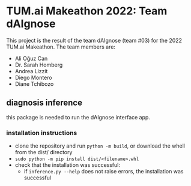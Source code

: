 # TUM.ai Makeathon 2022: Team dAIgnose
This project is the result of the team dAIgnose (team #03) for the 2022 TUM.ai Makeathon. The team members are:
- Ali Oğuz Can
- Dr. Sarah Homberg
- Andrea Lizzit
- Diego Montero
- Diane Tchibozo

## diagnosis inference
this package is needed to run the dAIgnose interface app.

### installation instructions
- clone the repository and run `python -m build`, or download the whell from the dist/ directory
- `sudo python -m pip install dist/<filename>.whl`
- check that the installation was successful:
	- if `inference.py --help` does not raise errors, the installation was successful

